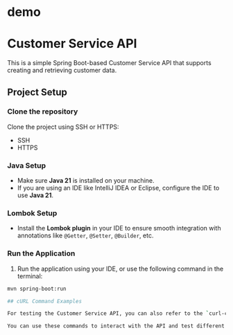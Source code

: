 # demo

# Customer Service API

This is a simple Spring Boot-based Customer Service API that supports creating and retrieving customer data.

## Project Setup

### Clone the repository

Clone the project using SSH or HTTPS:

- SSH
- HTTPS

### Java Setup

- Make sure **Java 21** is installed on your machine.
- If you are using an IDE like IntelliJ IDEA or Eclipse, configure the IDE to use **Java 21**.

### Lombok Setup

- Install the **Lombok plugin** in your IDE to ensure smooth integration with annotations like `@Getter`, `@Setter`, `@Builder`, etc.

### Run the Application

1. Run the application using your IDE, or use the following command in the terminal:

```bash
mvn spring-boot:run

## cURL Command Examples

For testing the Customer Service API, you can also refer to the `curl-commands.json` file in the repository, which contains a collection of cURL commands for various use cases.

You can use these commands to interact with the API and test different endpoints, such as creating customers, retrieving customer details, and handling validation errors.

